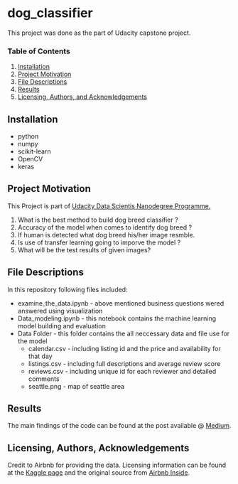 # dog_classifier
This project was done as the part of Udacity capstone project. 

### Table of Contents

1. [Installation](#installation)
2. [Project Motivation](#motivation)
3. [File Descriptions](#files)
4. [Results](#results)
5. [Licensing, Authors, and Acknowledgements](#licensing)

## Installation <a name="installation"></a>
- python
- numpy 
- scikit-learn 
- OpenCV
- keras

## Project Motivation<a name="motivation"></a>

This Project is part of [Udacity Data Scientis Nanodegree Programme.](https://www.udacity.com/course/data-scientist-nanodegree--nd025)

1. What is the best method to build dog breed classifier ?
2. Accuracy of the model when comes to identify dog breed ?
3. If human is detected what dog breed his/her image resmble.
4. Is use of transfer learning going to imporve the model ?
5. What will be the test results of given images?

## File Descriptions <a name="files"></a>
In this repository following files included:
- examine_the_data.ipynb - above mentioned business questions wered answered using visualization
- Data_modeling.ipynb - this notebook contains the machine learning model building and evaluation
- Data Folder - this folder contains the all neccessary data and file use for the model
  - calendar.csv - including listing id and the price and availability for that day
  - listings.csv - including full descriptions and average review score
  - reviews.csv - including unique id for each reviewer and detailed comments
  - seattle.png - map of seattle area

## Results<a name="results"></a>

The main findings of the code can be found at the post available @ [Medium](https://ksekara.medium.com/deep-dive-into-seattle-airbnb-data-f198143f6492).

## Licensing, Authors, Acknowledgements<a name="licensing"></a>
Credit to Airbnb for providing the data. Licensing information can be found at the [Kaggle page](https://www.kaggle.com/airbnb/seattle) and the original source from [Airbnb Inside](http://insideairbnb.com/get-the-data.html).


  
